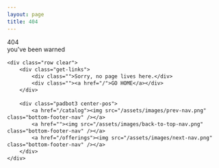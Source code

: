 ```yaml
---
layout: page
title: 404
---
```


<div class="">	
	<div class="row martop2 clear">
		<div class="section-404">404</div>
		<div class="warn-404">you've been warned</div>
	</div>
	<div class="clear-404 clear"></div>
	<!-- Pre-Footer -->

	<div class="row clear">
		<div class="get-links">
			<div class="">Sorry, no page lives here.</div>
			<div class=""><a href="/">GO HOME</a></div>
		</div>

	    <div class="padbot3 center-pos">
	    	<a href="/catalog"><img src="/assets/images/prev-nav.png" class="bottom-footer-nav" /></a>
	        <a href=""><img src="/assets/images/back-to-top-nav.png" class="bottom-footer-nav" /></a>
	        <a href="/offerings"><img src="/assets/images/next-nav.png" class="bottom-footer-nav" /></a>
	    </div>
	</div>
</div>